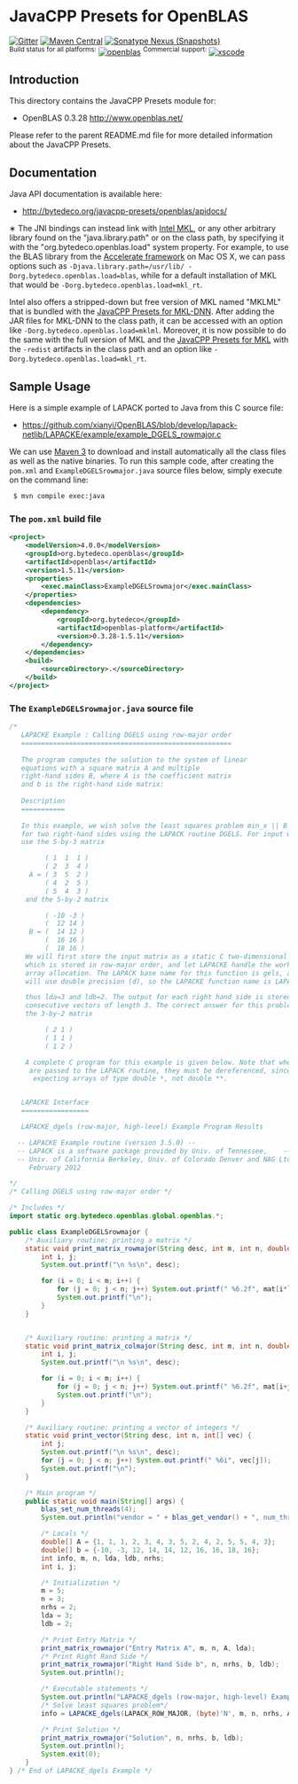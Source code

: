 JavaCPP Presets for OpenBLAS
============================

[![Gitter](https://badges.gitter.im/bytedeco/javacpp.svg)](https://gitter.im/bytedeco/javacpp) [![Maven Central](https://maven-badges.herokuapp.com/maven-central/org.bytedeco/openblas/badge.svg)](https://maven-badges.herokuapp.com/maven-central/org.bytedeco/openblas) [![Sonatype Nexus (Snapshots)](https://img.shields.io/nexus/s/https/oss.sonatype.org/org.bytedeco/openblas.svg)](http://bytedeco.org/builds/)  
<sup>Build status for all platforms:</sup> [![openblas](https://github.com/bytedeco/javacpp-presets/workflows/openblas/badge.svg)](https://github.com/bytedeco/javacpp-presets/actions?query=workflow%3Aopenblas)  <sup>Commercial support:</sup> [![xscode](https://img.shields.io/badge/Available%20on-xs%3Acode-blue?style=?style=plastic&logo=appveyor&logo=data:image/png;base64,iVBORw0KGgoAAAANSUhEUgAAAEAAAABACAMAAACdt4HsAAAAGXRFWHRTb2Z0d2FyZQBBZG9iZSBJbWFnZVJlYWR5ccllPAAAAAZQTFRF////////VXz1bAAAAAJ0Uk5T/wDltzBKAAAAlUlEQVR42uzXSwqAMAwE0Mn9L+3Ggtgkk35QwcnSJo9S+yGwM9DCooCbgn4YrJ4CIPUcQF7/XSBbx2TEz4sAZ2q1RAECBAiYBlCtvwN+KiYAlG7UDGj59MViT9hOwEqAhYCtAsUZvL6I6W8c2wcbd+LIWSCHSTeSAAECngN4xxIDSK9f4B9t377Wd7H5Nt7/Xz8eAgwAvesLRjYYPuUAAAAASUVORK5CYII=)](https://xscode.com/bytedeco/javacpp-presets)


Introduction
------------
This directory contains the JavaCPP Presets module for:

 * OpenBLAS 0.3.28  http://www.openblas.net/

Please refer to the parent README.md file for more detailed information about the JavaCPP Presets.


Documentation
-------------
Java API documentation is available here:

 * http://bytedeco.org/javacpp-presets/openblas/apidocs/

&lowast; The JNI bindings can instead link with [Intel MKL](https://software.intel.com/mkl), or any other arbitrary library found on the "java.library.path" or on the class path, by specifying it with the "org.bytedeco.openblas.load" system property. For example, to use the BLAS library from the [Accelerate framework](https://developer.apple.com/documentation/accelerate) on Mac OS X, we can pass options such as `-Djava.library.path=/usr/lib/ -Dorg.bytedeco.openblas.load=blas`, while for a default installation of MKL that would be `-Dorg.bytedeco.openblas.load=mkl_rt`.

Intel also offers a stripped-down but free version of MKL named "MKLML" that is bundled with the [JavaCPP Presets for MKL-DNN](../mkl-dnn). After adding the JAR files for MKL-DNN to the class path, it can be accessed with an option like `-Dorg.bytedeco.openblas.load=mklml`. Moreover, it is now possible to do the same with the full version of MKL and the [JavaCPP Presets for MKL](../mkl) with the `-redist` artifacts in the class path and an option like `-Dorg.bytedeco.openblas.load=mkl_rt`.


Sample Usage
------------
Here is a simple example of LAPACK ported to Java from this C source file:

 * https://github.com/xianyi/OpenBLAS/blob/develop/lapack-netlib/LAPACKE/example/example_DGELS_rowmajor.c

We can use [Maven 3](http://maven.apache.org/) to download and install automatically all the class files as well as the native binaries. To run this sample code, after creating the `pom.xml` and `ExampleDGELSrowmajor.java` source files below, simply execute on the command line:
```bash
 $ mvn compile exec:java
```

### The `pom.xml` build file
```xml
<project>
    <modelVersion>4.0.0</modelVersion>
    <groupId>org.bytedeco.openblas</groupId>
    <artifactId>openblas</artifactId>
    <version>1.5.11</version>
    <properties>
        <exec.mainClass>ExampleDGELSrowmajor</exec.mainClass>
    </properties>
    <dependencies>
        <dependency>
            <groupId>org.bytedeco</groupId>
            <artifactId>openblas-platform</artifactId>
            <version>0.3.28-1.5.11</version>
        </dependency>
    </dependencies>
    <build>
        <sourceDirectory>.</sourceDirectory>
    </build>
</project>
```

### The `ExampleDGELSrowmajor.java` source file
```java
/*
   LAPACKE Example : Calling DGELS using row-major order
   =====================================================
 
   The program computes the solution to the system of linear
   equations with a square matrix A and multiple
   right-hand sides B, where A is the coefficient matrix
   and b is the right-hand side matrix:
  
   Description
   ===========
 
   In this example, we wish solve the least squares problem min_x || B - Ax || 
   for two right-hand sides using the LAPACK routine DGELS. For input we will
   use the 5-by-3 matrix

         ( 1  1  1 )
         ( 2  3  4 )
     A = ( 3  5  2 )
         ( 4  2  5 )
         ( 5  4  3 )
    and the 5-by-2 matrix

         ( -10 -3 )
         (  12 14 )
     B = (  14 12 )
         (  16 16 )
         (  18 16 )
    We will first store the input matrix as a static C two-dimensional array,
    which is stored in row-major order, and let LAPACKE handle the work space
    array allocation. The LAPACK base name for this function is gels, and we 
    will use double precision (d), so the LAPACKE function name is LAPACKE_dgels.

    thus lda=3 and ldb=2. The output for each right hand side is stored in b as
    consecutive vectors of length 3. The correct answer for this problem is 
    the 3-by-2 matrix

         ( 2 1 )
         ( 1 1 )
         ( 1 2 )

    A complete C program for this example is given below. Note that when the arrays
     are passed to the LAPACK routine, they must be dereferenced, since LAPACK is
      expecting arrays of type double *, not double **.


   LAPACKE Interface
   =================

   LAPACKE_dgels (row-major, high-level) Example Program Results

  -- LAPACKE Example routine (version 3.5.0) --
  -- LAPACK is a software package provided by Univ. of Tennessee,    --
  -- Univ. of California Berkeley, Univ. of Colorado Denver and NAG Ltd..--
     February 2012

*/
/* Calling DGELS using row-major order */

/* Includes */
import static org.bytedeco.openblas.global.openblas.*;

public class ExampleDGELSrowmajor {
    /* Auxiliary routine: printing a matrix */
    static void print_matrix_rowmajor(String desc, int m, int n, double[] mat, int ldm) {
        int i, j;
        System.out.printf("\n %s\n", desc);

        for (i = 0; i < m; i++) {
            for (j = 0; j < n; j++) System.out.printf(" %6.2f", mat[i*ldm+j]);
            System.out.printf("\n");
        }
    }


    /* Auxiliary routine: printing a matrix */
    static void print_matrix_colmajor(String desc, int m, int n, double[] mat, int ldm) {
        int i, j;
        System.out.printf("\n %s\n", desc);

        for (i = 0; i < m; i++) {
            for (j = 0; j < n; j++) System.out.printf(" %6.2f", mat[i+j*ldm]);
            System.out.printf("\n");
        }
    }

    /* Auxiliary routine: printing a vector of integers */
    static void print_vector(String desc, int n, int[] vec) {
        int j;
        System.out.printf("\n %s\n", desc);
        for (j = 0; j < n; j++) System.out.printf(" %6i", vec[j]);
        System.out.printf("\n");
    }

    /* Main program */
    public static void main(String[] args) {
        blas_set_num_threads(4);
        System.out.println("vendor = " + blas_get_vendor() + ", num_threads = " + blas_get_num_threads());

        /* Locals */
        double[] A = {1, 1, 1, 2, 3, 4, 3, 5, 2, 4, 2, 5, 5, 4, 3};
        double[] b = {-10, -3, 12, 14, 14, 12, 16, 16, 18, 16};
        int info, m, n, lda, ldb, nrhs;
        int i, j;

        /* Initialization */
        m = 5;
        n = 3;
        nrhs = 2;
        lda = 3;
        ldb = 2;

        /* Print Entry Matrix */
        print_matrix_rowmajor("Entry Matrix A", m, n, A, lda);
        /* Print Right Rand Side */
        print_matrix_rowmajor("Right Hand Side b", n, nrhs, b, ldb);
        System.out.println();

        /* Executable statements */
        System.out.println("LAPACKE_dgels (row-major, high-level) Example Program Results");
        /* Solve least squares problem*/
        info = LAPACKE_dgels(LAPACK_ROW_MAJOR, (byte)'N', m, n, nrhs, A, lda, b, ldb);

        /* Print Solution */
        print_matrix_rowmajor("Solution", n, nrhs, b, ldb);
        System.out.println();
        System.exit(0);
    }
} /* End of LAPACKE_dgels Example */
```
